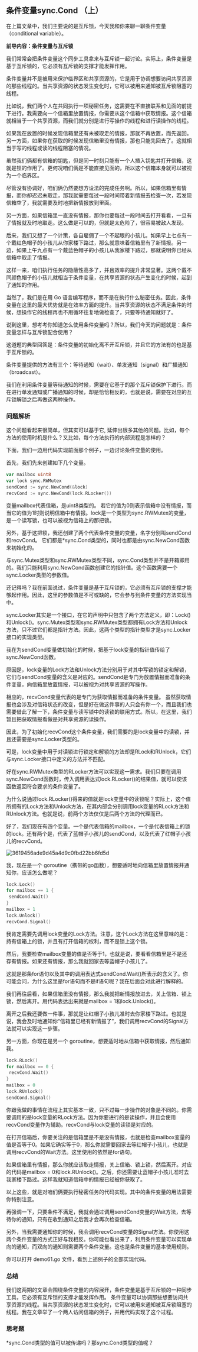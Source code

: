 ## 条件变量sync.Cond （上）

在上篇文章中，我们主要说的是互斥锁，今天我和你来聊一聊条件变量（conditional variable）。

**前导内容：条件变量与互斥锁**

我们常常会把条件变量这个同步工具拿来与互斥锁一起讨论。实际上，条件变量是基于互斥锁的，它必须有互斥锁的支撑才能发挥作用。



条件变量并不是被用来保护临界区和共享资源的，它是用于协调想要访问共享资源的那些线程的。当共享资源的状态发生变化时，它可以被用来通知被互斥锁阻塞的线程。



比如说，我们两个人在共同执行一项秘密任务，这需要在不直接联系和见面的前提下进行。我需要向一个信箱里放置情报，你需要从这个信箱中获取情报。这个信箱就相当于一个共享资源，而我们就分别是进行写操作的线程和进行读操作的线程。



如果我在放置的时候发现信箱里还有未被取走的情报，那就不再放置，而先返回。另一方面，如果你在获取的时候发现信箱里没有情报，那也只能先回去了。这就相当于写的线程或读的线程阻塞的情况。



虽然我们俩都有信箱的钥匙，但是同一时刻只能有一个人插入钥匙并打开信箱，这就是锁的作用了。更何况咱们俩是不能直接见面的，所以这个信箱本身就可以被视为一个临界区。



尽管没有协调好，咱们俩仍然要想方设法的完成任务啊。所以，如果信箱里有情报，而你却迟迟未取走，那我就需要每过一段时间带着新情报去检查一次，若发现信箱空了，我就需要及时地把新情报放到里面。



另一方面，如果信箱里一直没有情报，那你也要每过一段时间去打开看看，一旦有了情报就及时地取走。这么做是可以的，但就是太危险了，很容易被敌人发现。



后来，我们又想了一个计策，各自雇佣了一个不起眼的小孩儿。如果早上七点有一个戴红色帽子的小孩儿从你家楼下路过，那么就意味着信箱里有了新情报。另一边，如果上午九点有一个戴蓝色帽子的小孩儿从我家楼下路过，那就说明你已经从信箱中取走了情报。



这样一来，咱们执行任务的隐蔽性高多了，并且效率的提升非常显著。这两个戴不同颜色帽子的小孩儿就相当于条件变量，在共享资源的状态产生变化的时候，起到了通知的作用。



当然了，我们是在用 Go 语言编写程序，而不是在执行什么秘密任务。因此，条件变量在这里的最大优势就是在效率方面的提升。当共享资源的状态不满足条件的时候，想操作它的线程再也不用循环往复地做检查了，只要等待通知就好了。



说到这里，想考考你知道怎么使用条件变量吗？所以，我们今天的问题就是：条件变量怎样与互斥锁配合使用？



这道题的典型回答是：条件变量的初始化离不开互斥锁，并且它的方法有的也是基于互斥锁的。



条件变量提供的方法有三个：等待通知（wait）、单发通知（signal）和广播通知（broadcast）。



我们在利用条件变量等待通知的时候，需要在它基于的那个互斥锁保护下进行。而在进行单发通知或广播通知的时候，却是恰恰相反的，也就是说，需要在对应的互斥锁解锁之后再做这两种操作。

### 问题解析

这个问题看起来很简单，但其实可以基于它, 延伸出很多其他的问题。比如，每个方法的使用时机是什么？又比如，每个方法执行的内部流程是怎样的？



下面，我们一边用代码实现前面那个例子，一边讨论条件变量的使用。



首先，我们先来创建如下几个变量。

```go
var mailbox uint8
var lock sync.RWMutex
sendCond := sync.NewCond(&lock)
recvCond := sync.NewCond(lock.RLocker())
```

变量mailbox代表信箱，是uint8类型的。 若它的值为0则表示信箱中没有情报，而当它的值为1时则说明信箱中有情报。lock是一个类型为sync.RWMutex的变量，是一个读写锁，也可以被视为信箱上的那把锁。



另外，基于这把锁，我还创建了两个代表条件变量的变量，名字分别叫sendCond和recvCond。 它们都是*sync.Cond类型的，同时也都是由sync.NewCond函数来初始化的。



与sync.Mutex类型和sync.RWMutex类型不同，sync.Cond类型并不是开箱即用的。我们只能利用sync.NewCond函数创建它的指针值。这个函数需要一个sync.Locker类型的参数值。



还记得吗？我在前面说过，条件变量是基于互斥锁的，它必须有互斥锁的支撑才能够起作用。因此，这里的参数值是不可或缺的，它会参与到条件变量的方法实现当中。



sync.Locker其实是一个接口，在它的声明中只包含了两个方法定义，即：Lock()和Unlock()。sync.Mutex类型和sync.RWMutex类型都拥有Lock方法和Unlock方法，只不过它们都是指针方法。因此，这两个类型的指针类型才是sync.Locker接口的实现类型。



我在为sendCond变量做初始化的时候，把基于lock变量的指针值传给了sync.NewCond函数。



原因是，lock变量的Lock方法和Unlock方法分别用于对其中写锁的锁定和解锁，它们与sendCond变量的含义是对应的。sendCond是专门为放置情报而准备的条件变量，向信箱里放置情报，可以被视为对共享资源的写操作。



相应的，recvCond变量代表的是专门为获取情报而准备的条件变量。 虽然获取情报也会涉及对信箱状态的改变，但是好在做这件事的人只会有你一个，而且我们也需要借此了解一下，条件变量与读写锁中的读锁的联用方式。所以，在这里，我们暂且把获取情报看做是对共享资源的读操作。



因此，为了初始化recvCond这个条件变量，我们需要的是lock变量中的读锁，并且还需要是sync.Locker类型的。



可是，lock变量中用于对读锁进行锁定和解锁的方法却是RLock和RUnlock，它们与sync.Locker接口中定义的方法并不匹配。



好在sync.RWMutex类型的RLocker方法可以实现这一需求。我们只要在调用sync.NewCond函数时，传入调用表达式lock.RLocker()的结果值，就可以使该函数返回符合要求的条件变量了。



为什么说通过lock.RLocker()得来的值就是lock变量中的读锁呢？实际上，这个值所拥有的Lock方法和Unlock方法，在其内部会分别调用lock变量的RLock方法和RUnlock方法。也就是说，前两个方法仅仅是后两个方法的代理而已。



好了，我们现在有四个变量。一个是代表信箱的mailbox，一个是代表信箱上的锁的lock。还有两个是，代表了蓝帽子小孩儿的sendCond，以及代表了红帽子小孩儿的recvCond。

![3619456ade9d45a4d9c0fbd22bb6fd5d](..\..\imgs\3619456ade9d45a4d9c0fbd22bb6fd5d.webp)

我，现在是一个 goroutine（携带的go函数），想要适时地向信箱里放置情报并通知你，应该怎么做呢？

```go
lock.Lock()
for mailbox == 1 {
 sendCond.Wait()
}
mailbox = 1
lock.Unlock()
recvCond.Signal()
```

我肯定需要先调用lock变量的Lock方法。注意，这个Lock方法在这里意味的是：持有信箱上的锁，并且有打开信箱的权利，而不是锁上这个锁。



然后，我要检查mailbox变量的值是否等于1，也就是说，要看看信箱里是不是还存有情报。如果还有情报，那么我就回家去等蓝帽子小孩儿了。



这就是那条for语句以及其中的调用表达式sendCond.Wait()所表示的含义了。你可能会问，为什么这里是for语句而不是if语句呢？我在后面会对此进行解释的。



我们再往后看，如果信箱里没有情报，那么我就把新情报放进去，关上信箱、锁上锁，然后离开。用代码表达出来就是mailbox = 1和lock.Unlock()。



离开之后我还要做一件事，那就是让红帽子小孩儿准时去你家楼下路过。也就是说，我会及时地通知你“信箱里已经有新情报了”，我们调用recvCond的Signal方法就可以实现这一步骤。



另一方面，你现在是另一个 goroutine，想要适时地从信箱中获取情报，然后通知我。

```go
lock.RLock()
for mailbox == 0 {
 recvCond.Wait()
}
mailbox = 0
lock.RUnlock()
sendCond.Signal()
```

你跟我做的事情在流程上其实基本一致，只不过每一步操作的对象是不同的。你需要调用的是lock变量的RLock方法。因为你要进行的是读操作，并且会使用recvCond变量作为辅助。recvCond与lock变量的读锁是对应的。



在打开信箱后，你要关注的是信箱里是不是没有情报，也就是检查mailbox变量的值是否等于0。如果它确实等于0，那么你就需要回家去等红帽子小孩儿，也就是调用recvCond的Wait方法。这里使用的依然是for语句。



如果信箱里有情报，那么你就应该取走情报，关上信箱、锁上锁，然后离开。对应的代码是mailbox = 0和lock.RUnlock()。之后，你还需要让蓝帽子小孩儿准时去我家楼下路过。这样我就知道信箱中的情报已经被你获取了。



以上这些，就是对咱们俩要执行秘密任务的代码实现。其中的条件变量的用法需要你特别注意。



再强调一下，只要条件不满足，我就会通过调用sendCond变量的Wait方法，去等待你的通知，只有在收到通知之后我才会再次检查信箱。



另外，当我需要通知你的时候，我会调用recvCond变量的Signal方法。你使用这两个条件变量的方式正好与我相反。你可能也看出来了，利用条件变量可以实现单向的通知，而双向的通知则需要两个条件变量。这也是条件变量的基本使用规则。



你可以打开 demo61.go 文件，看到上述例子的全部实现代码。

### 总结

我们这两期的文章会围绕条件变量的内容展开，条件变量是基于互斥锁的一种同步工具，它必须有互斥锁的支撑才能发挥作用。 条件变量可以协调那些想要访问共享资源的线程。当共享资源的状态发生变化时，它可以被用来通知被互斥锁阻塞的线程。我在文章举了一个两人访问信箱的例子，并用代码实现了这个过程。

### 思考题

\*sync.Cond类型的值可以被传递吗？那sync.Cond类型的值呢？